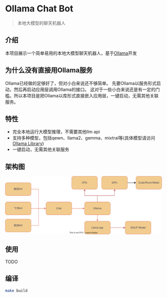 # Ollama Chat Bot
> 本地大模型的聊天机器人

## 介绍
本项目展示一个简单易用的本地大模型聊天机器人，基于[Ollama](https://github.com/ollama/ollama)开发

## 为什么没有直接用Ollama服务
Ollama已经做的足够好了，但对小白来说还不够简单。 先要Ollama以服务形式启动，然后再启动应用层调用Ollama的接口。
这对于一些小白来说还是有一定的门槛。所以本项目是把Ollama以库形式直接嵌入应用层，一键启动，无需其他关联服务。

## 特性
- 完全本地运行大模型推理，不需要其他llm api
- 支持多种模型，包括qewn、llama2、gemma、mixtral等(具体模型请访问[Ollama Library](https://ollama.com/library))
- 一键启动，无需其他关联服务

## 架构图
![](doc/doc.drawio.svg)

## 使用
TODO

## 编译
```bash
make build
```